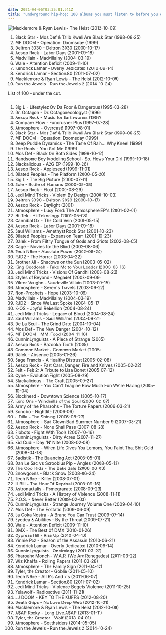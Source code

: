 ```yaml
---
date: 2021-04-06T03:35:01.341Z
title: "underground hip-hop: 100 albums you must listen to before you die"
---
```

![Macklemore &amp; Ryan Lewis - The Heist (2012-10-09)](http://coverartarchive.org/release/a100f86e-ac89-4ced-98e9-799f4329622e/2307424566-500.jpg "Macklemore & Ryan Lewis - The Heist (2012-10-09)")
<ol class="albums">
<li data-cover="http://coverartarchive.org/release/66df81d2-9787-3838-85fa-fa0de57990f3/24580063144-500.jpg" data-tags="hip hop, hip-hop" role="button">Black Star - Mos Def & Talib Kweli Are Black Star (1998-08-25)</li>
<li data-cover="http://coverartarchive.org/release/c37d04dc-a185-334d-ae9d-f30d27e40488/21122683366-500.jpg" data-tags="hip-hop, hip hop, underground hip-hop" role="button">MF DOOM - Operation: Doomsday (1999)</li>
<li data-cover="http://coverartarchive.org/release/2fcef022-76ae-441a-bade-728151531db9/23997227452-500.jpg" data-tags="hip-hop" role="button">Deltron 3030 - Deltron 3030 (2000-10-17)</li>
<li data-cover="http://coverartarchive.org/release/cd171e0b-4cb1-4bef-ab60-ccab0729cd73/1672858721-500.jpg" data-tags="hip-hop" role="button">Aesop Rock - Labor Days (2001-09-18)</li>
<li data-cover="http://coverartarchive.org/release/a63ffa0d-d6f0-4941-9659-8e199ca14a60/4516429761-500.jpg" data-tags="hip-hop" role="button">Madvillain - Madvillainy (2004-03-19)</li>
<li data-cover="http://coverartarchive.org/release/7fe11570-db06-4d5a-8e53-d841c8cc6b37/6032925292-500.jpg" data-tags="hip hop" role="button">Wale - Attention Deficit (2009-11-10)</li>
<li data-cover="http://coverartarchive.org/release/69a19d0f-50dd-46c9-9896-39c6cc56550b/23065293874-500.jpg" data-tags="west coast rap" role="button">Kendrick Lamar - Overly Dedicated (2010-09-14)</li>
<li data-cover="http://coverartarchive.org/release/d0b24c41-8562-47fb-bfe7-5f03397c41c7/24260710820-500.jpg" data-tags="hip-hop, hip hop, west coast rap, conscious hip hop" role="button">Kendrick Lamar - Section.80 (2011-07-02)</li>
<li data-cover="http://coverartarchive.org/release/a100f86e-ac89-4ced-98e9-799f4329622e/2307424566-500.jpg" data-tags="hip-hop, macklemore, hip hop, rap" role="button">Macklemore & Ryan Lewis - The Heist (2012-10-09)</li>
<li data-cover="http://coverartarchive.org/release/8d5673a1-f435-4a02-9e32-8741397969c8/10297212424-500.jpg" data-tags="hip-hop, rap, hip hop, hardcore hip hop" role="button">Run the Jewels - Run the Jewels 2 (2014-10-24)</li>
</ol>
List of 100 - under the cut.
<!-- more -->

_________________

<ol class="albums">
<li data-cover="http://coverartarchive.org/release/b6f8616c-9d1c-44d1-b8f4-aaf9a3c17f5f/4394279316-500.jpg" data-tags="hip-hop, rap" role="button">
Big L - Lifestylez Ov Da Poor & Dangerous (1995-03-28)
</li>
<li data-cover="http://coverartarchive.org/release/cddbf21f-9cd8-4665-a015-3cdc50cdcc72/2925311149-500.jpg" data-tags="hip-hop, 90s" role="button">
Dr. Octagon - Dr. Octagonecologyst (1996)
</li>
<li data-cover="http://coverartarchive.org/release/1d282b2e-d2a2-4f8c-8a44-67fd1056fa98/19046096294-500.jpg" data-tags="underground hip-hop, avant-garde, abstract rap, art music" role="button">
Aesop Rock - Music for Earthworms (1997)
</li>
<li data-cover="http://coverartarchive.org/release/a353eccc-9a29-4219-923d-03cd8601418d/4402718666-500.jpg" data-tags="underground hip-hop, hip-hop, hip hop" role="button">
Company Flow - Funcrusher Plus (1997-07-28)
</li>
<li data-cover="http://coverartarchive.org/release/b34a248f-7b04-42e4-b4e8-72121d1a07ae/5695040123-500.jpg" data-tags="hip-hop, hip hop, underground hip-hop, 90s" role="button">
Atmosphere - Overcast! (1997-08-01)
</li>
<li data-cover="http://coverartarchive.org/release/66df81d2-9787-3838-85fa-fa0de57990f3/24580063144-500.jpg" data-tags="hip hop, hip-hop" role="button">
Black Star - Mos Def & Talib Kweli Are Black Star (1998-08-25)
</li>
<li data-cover="http://coverartarchive.org/release/c37d04dc-a185-334d-ae9d-f30d27e40488/21122683366-500.jpg" data-tags="hip-hop, hip hop, underground hip-hop" role="button">
MF DOOM - Operation: Doomsday (1999)
</li>
<li data-cover="http://coverartarchive.org/release/3effaeda-f782-4b13-897d-b1b6da7a38f2/27956362572-500.jpg" data-tags="underground hip-hop, slug" role="button">
Deep Puddle Dynamics - The Taste Of Rain... Why Kneel (1999)
</li>
<li data-cover="http://coverartarchive.org/release/3251815b-95e0-4265-bd0f-2daa8328af26/10465989249-500.jpg" data-tags="hip hop, the roots - you got me" role="button">
The Roots - You Got Me (1999)
</li>
<li data-cover="http://coverartarchive.org/release/3636d9b6-13e3-3b00-975b-9cf95a0ac21a/2434199624-500.jpg" data-tags="hip-hop" role="button">
Mos Def - Black On Both Sides (1999-10-12)
</li>
<li data-cover="https://via.placeholder.com/450" data-tags="hip-hop" role="button">
Handsome Boy Modeling School - So..Hows Your Girl (1999-10-18)
</li>
<li data-cover="http://coverartarchive.org/release/87981701-cc00-3c5c-af07-00050c115435/24559007750-500.jpg" data-tags="hip-hop, funk, underground hip-hop, funk-hop" role="button">
Blackalicious - A2G EP (1999-10-26)
</li>
<li data-cover="http://coverartarchive.org/release/cc644430-21bf-474a-9fff-8372c62ecc93/4208319151-500.jpg" data-tags="hip hop, underground hip-hop, definitive jux" role="button">
Aesop Rock - Appleseed (1999-11-01)
</li>
<li data-cover="https://img.discogs.com/ifUhk2XhKqUg5JtpeAvy9iCBDaI=/fit-in/150x150/filters:strip_icc():format(jpeg):mode_rgb():quality(90)/discogs-images/R-2614760-1293356882.jpeg.jpg" data-tags="hip-hop, rap, underground hip-hop, east coast rap" role="button">
Dilated Peoples - The Platform (2000-05-20)
</li>
<li data-cover="http://coverartarchive.org/release/1b67af32-666a-43e9-90ff-1d5dcc3d7fdd/15889538896-500.jpg" data-tags="hip-hop" role="button">
Big L - The Big Picture (2000-07-11)
</li>
<li data-cover="https://img.discogs.com/DkjmzLTN4lAlTerqWuUk0ZWQqb4=/fit-in/600x337/filters:strip_icc():format(jpeg):mode_rgb():quality(90)/discogs-images/R-10701315-1502679929-4273.jpeg.jpg" data-tags="anticon, hip-hop, underground hip-hop" role="button">
Sole - Bottle of Humans (2000-08-08)
</li>
<li data-cover="http://coverartarchive.org/release/47a57cb6-e676-4502-985c-2d9c475ac9ec/4380368501-500.jpg" data-tags="underground hip-hop" role="button">
Aesop Rock - Float (2000-08-29)
</li>
<li data-cover="https://img.discogs.com/GVwmR7oBrZ2Nd_udNsylr_7Zpyw=/fit-in/600x528/filters:strip_icc():format(jpeg):mode_rgb():quality(90)/discogs-images/R-240440-1482287454-1896.jpeg.jpg" data-tags="rap, hip-hop" role="button">
Jedi Mind Tricks - Violent By Design (2000-10-03)
</li>
<li data-cover="http://coverartarchive.org/release/2fcef022-76ae-441a-bade-728151531db9/23997227452-500.jpg" data-tags="hip-hop" role="button">
Deltron 3030 - Deltron 3030 (2000-10-17)
</li>
<li data-cover="http://coverartarchive.org/release/72974a33-e551-477d-bb13-e127b801e239/5430788028-500.jpg" data-tags="hip-hop, hip hop, underground hip-hop, definitive jux" role="button">
Aesop Rock - Daylight (2001)
</li>
<li data-cover="http://coverartarchive.org/release/0a0e4370-d483-497d-9220-342f5b7a2df7/5695215886-500.jpg" data-tags="hip-hop, indie, rap, underground hip-hop, rhymesayers, atmosphere" role="button">
Atmosphere - Lucy Ford: The Atmosphere EP's (2001-02-01)
</li>
<li data-cover="https://img.discogs.com/4pkmu5MaE9cjJMAnkH3lWXhxAFs=/fit-in/600x600/filters:strip_icc():format(jpeg):mode_rgb():quality(90)/discogs-images/R-107360-1411090269-7211.jpeg.jpg" data-tags="hip hop, rap, turntablism, underground hip-hop, hiphop, east coast, jazz hop, independent hip-hop, black star, in queue no tracks, del bronx" role="button">
Hi-Tek - Hi-Teknology (2001-05-08)
</li>
<li data-cover="http://coverartarchive.org/release/8548f375-b87f-4eaf-a23f-d43499b6d0c9/2433687929-500.jpg" data-tags="hip-hop, underground hip-hop" role="button">
Cannibal Ox - The Cold Vein (2001-05-15)
</li>
<li data-cover="http://coverartarchive.org/release/cd171e0b-4cb1-4bef-ab60-ccab0729cd73/1672858721-500.jpg" data-tags="hip-hop" role="button">
Aesop Rock - Labor Days (2001-09-18)
</li>
<li data-cover="http://coverartarchive.org/release/d23bd8bc-44f4-452d-b3c7-0ef0411ffbe7/23983612574-500.jpg" data-tags="hip hop, hip-hop" role="button">
Saul Williams - Amethyst Rock Star (2001-10-23)
</li>
<li data-cover="http://coverartarchive.org/release/45bffb6b-5b13-3df8-9ae1-e782662a6de0/15794560352-500.jpg" data-tags="hip-hop, underground hip hop" role="button">
Dilated Peoples - Expansion Team (2001-10-23)
</li>
<li data-cover="http://coverartarchive.org/release/beca37c6-9b32-4ac4-ac2a-e480cd71d46c/10906963096-500.jpg" data-tags="1live fiehe, underground hip-hop, industrial hip-hop" role="button">
Dälek - From Filthy Tongue of Gods and Griots (2002-08-05)
</li>
<li data-cover="http://coverartarchive.org/release/058fe52a-b4d0-4380-a774-39697f71f68a/14279735934-500.jpg" data-tags="hip hop, underground hip-hop, cage" role="button">
Cage - Movies for the Blind (2002-08-06)
</li>
<li data-cover="http://coverartarchive.org/release/dea8d7d1-1823-4635-a536-8ca487a91e8c/5329372313-500.jpg" data-tags="rap" role="button">
Tech N9ne - Absolute Power (2002-09-24)
</li>
<li data-cover="http://coverartarchive.org/release/ed2eb228-8166-4475-852d-d75609c6a1e5/7039690483-500.jpg" data-tags="definitive jux" role="button">
RJD2 - The Horror (2003-04-22)
</li>
<li data-cover="http://coverartarchive.org/release/ddbbd70f-24ba-43e7-82e4-14812ddaba2d/10348765025-500.jpg" data-tags="hip-hop, underground hip-hop, ryhmesayers, rap:underground" role="button">
Brother Ali - Shadows on the Sun (2003-05-02)
</li>
<li data-cover="http://coverartarchive.org/release/41e7289c-9db7-4a4e-9bfb-54e0a81ba57c/20230128328-500.jpg" data-tags="hip-hop, hip hop" role="button">
King Geedorah - Take Me to Your Leader (2003-06-16)
</li>
<li data-cover="http://coverartarchive.org/release/4a87635e-ba47-4eaa-8c92-f0d8f5450fd7/4447041417-500.jpg" data-tags="jedi mind tricks, hip-hop" role="button">
Jedi Mind Tricks - Visions Of Gandhi (2003-08-23)
</li>
<li data-cover="http://coverartarchive.org/release/dbb12efe-4cd8-4fb6-a9aa-fd2f2c24e9c5/24815435065-500.jpg" data-tags="hip-hop, rap" role="button">
Styles of Beyond - Megadef (2003-09-09)
</li>
<li data-cover="http://coverartarchive.org/release/ccbd0984-d4f0-4369-84f8-aa372665f5d3/6579517809-500.jpg" data-tags="hip-hop" role="button">
Viktor Vaughn - Vaudeville Villain (2003-09-15)
</li>
<li data-cover="http://coverartarchive.org/release/369d7f45-19cd-4b86-8a09-7f61aca47072/11050987175-500.jpg" data-tags="hip-hop" role="button">
Atmosphere - Seven's Travels (2003-09-22)
</li>
<li data-cover="http://coverartarchive.org/release/83267759-636c-4bf5-9206-48d65f24fe25/26396017496-500.jpg" data-tags="hip-hop" role="button">
Non-Prophets - Hope (2003-10-06)
</li>
<li data-cover="http://coverartarchive.org/release/a63ffa0d-d6f0-4941-9659-8e199ca14a60/4516429761-500.jpg" data-tags="hip-hop" role="button">
Madvillain - Madvillainy (2004-03-19)
</li>
<li data-cover="http://coverartarchive.org/release/8849ef4e-2c34-3323-90e0-fbece131181e/4377182327-500.jpg" data-tags="hip-hop, instrumental hip-hop" role="button">
RJD2 - Since We Last Spoke (2004-05-17)
</li>
<li data-cover="https://img.discogs.com/yQfpMS6r_tvt7ANKPGGxEejdxmo=/fit-in/370x369/filters:strip_icc():format(jpeg):mode_rgb():quality(90)/discogs-images/R-538934-1288646845.jpeg.jpg" data-tags="rap, k-os, hip-hop, hip hop, canadian, hiphop" role="button">
K-OS - Joyful Rebellion (2004-08-24)
</li>
<li data-cover="http://coverartarchive.org/release/34b6fdf8-d1be-416f-a676-f1656291dd8c/5271373354-500.jpg" data-tags="hip hop, underground hip-hop, east coast hip hop, jedi mind tricks" role="button">
Jedi Mind Tricks - Legacy of Blood (2004-08-24)
</li>
<li data-cover="https://img.discogs.com/PfBiMEhUuZIPXwCEDZ6gUhppe3k=/fit-in/494x496/filters:strip_icc():format(jpeg):mode_rgb():quality(90)/discogs-images/R-483609-1136405342.jpeg.jpg" data-tags="hip hop, experimental hip-hop, hip-hop" role="button">
Saul Williams - Saul Williams (2004-09-21)
</li>
<li data-cover="http://coverartarchive.org/release/8b5827d9-6c18-476a-a77e-f096582c3794/3174089374-500.jpg" data-tags="rap" role="button">
De La Soul - The Grind Date (2004-10-04)
</li>
<li data-cover="http://coverartarchive.org/release/56c76359-e7d8-465c-8e84-fdcce75dbb80/2977936650-500.jpg" data-tags="hip-hop, hip hop" role="button">
Mos Def - The New Danger (2004-10-12)
</li>
<li data-cover="https://img.discogs.com/ZC5qdddgiu7nfI2pBeS7HkRj3mQ=/fit-in/600x600/filters:strip_icc():format(jpeg):mode_rgb():quality(90)/discogs-images/R-4431342-1565229212-6023.jpeg.jpg" data-tags="hip-hop, rap" role="button">
MF DOOM - MM..Food (2004-11-16)
</li>
<li data-cover="http://coverartarchive.org/release/ae68abf2-c6f2-4a21-9a42-8322a643bad4/8736889604-500.jpg" data-tags="hip hop" role="button">
CunninLynguists - A Piece of Strange (2005)
</li>
<li data-cover="http://coverartarchive.org/release/dfa93328-26f1-4968-94f9-cc4bf386cea6/5728789158-500.jpg" data-tags="underground hip-hop" role="button">
Aesop Rock - Bazooka Tooth (2005)
</li>
<li data-cover="http://coverartarchive.org/release/dc879fc4-6855-43f7-afe6-ee8437fda951/15079203249-500.jpg" data-tags="hip-hop, underground hip-hop, conscious hip-hop" role="button">
Common Market - Common Market (2005)
</li>
<li data-cover="https://via.placeholder.com/450" data-tags="hip-hop, abstract hip-hop, experimental hip-hop" role="button">
Dälek - Absence (2005-01-26)
</li>
<li data-cover="http://coverartarchive.org/release/d4bb9e32-c5f3-41d8-b734-175987b8996e/15200089926-500.jpg" data-tags="hip-hop" role="button">
Sage Francis - A Healthy Distrust (2005-02-08)
</li>
<li data-cover="http://coverartarchive.org/release/858a3f57-ce9f-4ab8-ab93-37f9797b4ae4/2386186941-500.jpg" data-tags="indie, hip hop, underground hip-hop, def jux, conscience hip hop" role="button">
Aesop Rock - Fast Cars, Danger, Fire and Knives (2005-02-22)
</li>
<li data-cover="https://img.discogs.com/QxUMI5qvSs6d-4fMLh3_6EUJvcs=/fit-in/354x350/filters:strip_icc():format(jpeg):mode_rgb():quality(90)/discogs-images/R-1435277-1236531771.jpeg.jpg" data-tags="underground hip-hop" role="button">
Felt - Felt 2: A Tribute to Lisa Bonet (2005-07-12)
</li>
<li data-cover="http://coverartarchive.org/release/10753a8f-0f50-4a8d-b331-3577137c0500/3045039113-500.jpg" data-tags="hip-hop, underground hip-hop" role="button">
Cyne - Evolution Fight (2005-08-29)
</li>
<li data-cover="http://coverartarchive.org/release/d37ac447-d48c-34d8-857f-e2bc4594dde0/22349316069-500.jpg" data-tags="hip hop" role="button">
Blackalicious - The Craft (2005-09-27)
</li>
<li data-cover="http://coverartarchive.org/release/d5a43378-bd1f-40fe-bf5e-8a3496ab073b/5738018864-500.jpg" data-tags="hip-hop" role="button">
Atmosphere - You Can't Imagine How Much Fun We're Having (2005-10-04)
</li>
<li data-cover="http://coverartarchive.org/release/3fd53cbb-6b0b-3945-bfae-e91f748b7167/4395371296-500.jpg" data-tags="trip-hop, downtempo, hip-hop" role="button">
Blockhead - Downtown Science (2005-10-17)
</li>
<li data-cover="https://via.placeholder.com/450" data-tags="hip-hop, chillout, jazz, hip hop, underground hip-hop, jazz hop, jazz rap, ubiquity, jazzy hiphop, bbe, procussions, sound providers, secret room" role="button">
Kero One - Windmills of the Soul (2006-02-07)
</li>
<li data-cover="http://coverartarchive.org/release/1b40ecab-01cb-4189-a213-e882446bab01/6279872656-500.jpg" data-tags="hip-hop, hip hop, philadelphia, underground rap, underground hip-hop, east coast, hardcore rap, hardcore hip-hop, east coast rap, underground hiphop, babygrande, east coast hiphop" role="button">
Army of the Pharaohs - The Torture Papers (2006-03-21)
</li>
<li data-cover="https://img.discogs.com/Bw-kP5b1LsRbDEGbGZNQFDs0wgw=/fit-in/600x600/filters:strip_icc():format(jpeg):mode_rgb():quality(90)/discogs-images/R-847584-1413996308-9959.jpeg.jpg" data-tags="hip-hop, chillout, electronica, female vocalists, underground hip-hop, monochrome album covers" role="button">
Bonobo - Nightlite (2006-06)
</li>
<li data-cover="https://img.discogs.com/eosoIGUy1Bc1EO9ptCkQzHIpM90=/fit-in/450x446/filters:strip_icc():format(jpeg):mode_rgb():quality(90)/discogs-images/R-1960900-1255181091.jpeg.jpg" data-tags="hip-hop, hip hop" role="button">
J Dilla - The Shining (2006-08-22)
</li>
<li data-cover="http://coverartarchive.org/release/2e5982e9-f356-4f2e-9929-a13882c2db93/5699038720-500.jpg" data-tags="hip hop" role="button">
Atmosphere - Sad Clown Bad Summer Number 9 (2007-08-21)
</li>
<li data-cover="http://coverartarchive.org/release/b0885908-cbe2-4e51-95d8-c4f3b9721ad6/2386174869-500.jpg" data-tags="hip-hop" role="button">
Aesop Rock - None Shall Pass (2007-08-28)
</li>
<li data-cover="http://coverartarchive.org/release/c46652d5-53ec-4c2e-aeb2-a65852099d3c/1398538098-500.jpg" data-tags="hip-hop" role="button">
Flobots - Fight With Tools (2007-10-16)
</li>
<li data-cover="http://coverartarchive.org/release/30f6c065-6413-4df5-a6a9-93f7230683bd/25210931510-500.jpg" data-tags="hip-hop" role="button">
CunninLynguists - Dirty Acres (2007-11-27)
</li>
<li data-cover="http://coverartarchive.org/release/c3a25663-a59c-456f-8ca8-8dcc22d34692/6980376718-500.jpg" data-tags="hip-hop, pop" role="button">
Kid Cudi - Day 'N' Nite (2008-02-08)
</li>
<li data-cover="http://coverartarchive.org/release/9e8bfc4a-e4cb-4e3c-be31-2d7b7070e642/5759701387-500.jpg" data-tags="hip-hop, hip hop" role="button">
Atmosphere - When Life Gives You Lemons, You Paint That Shit Gold (2008-04-18)
</li>
<li data-cover="http://coverartarchive.org/release/5dce28fc-784d-44f4-b66b-16db5cc7adbb/14657290225-500.jpg" data-tags="hip-hop" role="button">
Sadistik - The Balancing Act (2008-05-01)
</li>
<li data-cover="http://coverartarchive.org/release/5eae7af7-6dee-480e-8b0b-3af0a69a8d77/24906966421-500.jpg" data-tags="hip-hop, spoken word" role="button">
Dan Le Sac vs Scroobius Pip - Angles (2008-05-12)
</li>
<li data-cover="http://coverartarchive.org/release/4355df4c-3b7a-4dae-9d1b-7383df022542/21363798369-500.jpg" data-tags="hip-hop" role="button">
The Cool Kids - The Bake Sale (2008-06-03)
</li>
<li data-cover="http://coverartarchive.org/release/130b70de-6919-44d6-897a-913ca91b4686/27654147182-500.jpg" data-tags="underground hip-hop" role="button">
Snowgoons - Black Snow (2008-06-24)
</li>
<li data-cover="http://coverartarchive.org/release/94006a09-b053-4591-af5a-1b98c5223af2/2924087406-500.jpg" data-tags="rap" role="button">
Tech N9ne - Killer (2008-07-01)
</li>
<li data-cover="https://img.discogs.com/TNY7hpyvi3I9ls-EX7EXpLdX9MA=/fit-in/600x587/filters:strip_icc():format(jpeg):mode_rgb():quality(90)/discogs-images/R-1481907-1369062249-5190.jpeg.jpg" data-tags="hip-hop, rap" role="button">
Ill Bill - The Hour Of Reprisal (2008-09-16)
</li>
<li data-cover="http://coverartarchive.org/release/9bfb0888-079c-4928-96ff-0a8fbf4e0092/2201133972-500.jpg" data-tags="hip-hop" role="button">
Astronautalis - Pomegranate (2008-09-23)
</li>
<li data-cover="http://coverartarchive.org/release/d64cf4bc-b652-4299-8075-f8646e7477bb/18878574058-500.jpg" data-tags="underground hiphop" role="button">
Jedi Mind Tricks - A History of Violence (2008-11-11)
</li>
<li data-cover="http://coverartarchive.org/release/e0cd6c77-ae32-4333-87ca-f4da28437389/16938315097-500.jpg" data-tags="hip-hop" role="button">
P.O.S. - Never Better (2009-02-03)
</li>
<li data-cover="http://coverartarchive.org/release/b0ba037d-1622-434a-bd91-cc4583a6e53b/26542085606-500.jpg" data-tags="hip-hop, hip hop, chill, underground rap, southern rap" role="button">
CunninLynguists - Strange Journey Volume One (2009-04-10)
</li>
<li data-cover="http://coverartarchive.org/release/c131cfbf-5024-4a50-a27b-366f04d3fcd8/1674181130-500.jpg" data-tags="hip hop, hip-hop" role="button">
Mos Def - The Ecstatic (2009-06-09)
</li>
<li data-cover="http://coverartarchive.org/release/53417254-fc89-4bd4-9b2b-10830617f628/15185164247-500.jpg" data-tags="rap, la coka nostra, rock, underground hip-hop, house of pain" role="button">
La Coka Nostra - A Brand You Can Trust (2009-07-14)
</li>
<li data-cover="http://coverartarchive.org/release/ec0ec5b0-de57-410d-a640-8e072cc13f10/3436243526-500.jpg" data-tags="hip-hop, grunge, experimental, indie rock, underground hip-hop, alternative hip-hop, rap rock, my fav, parts of the body" role="button">
Eyedea & Abilities - By the Throat (2009-07-21)
</li>
<li data-cover="http://coverartarchive.org/release/7fe11570-db06-4d5a-8e53-d841c8cc6b37/6032925292-500.jpg" data-tags="hip hop" role="button">
Wale - Attention Deficit (2009-11-10)
</li>
<li data-cover="http://coverartarchive.org/release/2e4ac0c8-0188-4fb6-a2ed-211cf6e3f95d/13970824493-500.jpg" data-tags="hip-hop, rap" role="button">
DMX - The Best Of DMX (2010-01-26)
</li>
<li data-cover="http://coverartarchive.org/release/f6f6704a-1bd1-4fa8-9acd-e340e669e48a/23246348312-500.jpg" data-tags="hip hop, hip-hop" role="button">
Cypress Hill - Rise Up (2010-04-16)
</li>
<li data-cover="http://coverartarchive.org/release/9f46a4ed-2b54-462d-9953-4ef4fa342695/24765183077-500.jpg" data-tags="rap, underground hip-hop" role="button">
Vinnie Paz - Season of the Assassin (2010-06-21)
</li>
<li data-cover="http://coverartarchive.org/release/69a19d0f-50dd-46c9-9896-39c6cc56550b/23065293874-500.jpg" data-tags="west coast rap" role="button">
Kendrick Lamar - Overly Dedicated (2010-09-14)
</li>
<li data-cover="http://coverartarchive.org/release/ac3b9888-d183-482f-a901-98adc841dc48/8576156326-500.jpg" data-tags="underground hip-hop, alternative hip-hop" role="button">
CunninLynguists - Oneirology (2011-03-22)
</li>
<li data-cover="https://img.discogs.com/LqHmpQmv7SQ4y0V9wI0BA-31EHo=/fit-in/445x400/filters:strip_icc():format(jpeg):mode_rgb():quality(90)/discogs-images/R-2788467-1301492671.jpeg.jpg" data-tags="hip hop, underground hip-hop" role="button">
Pharoahe Monch - W.A.R. (We Are Renegades) (2011-03-22)
</li>
<li data-cover="http://coverartarchive.org/release/c1d2f621-c5c1-4bc6-acf9-440192654421/1630959999-500.jpg" data-tags="rap" role="button">
Wiz Khalifa - Rolling Papers (2011-03-28)
</li>
<li data-cover="http://coverartarchive.org/release/1b6ace01-0554-431b-a2f9-4ea63c75e23c/955252091-500.jpg" data-tags="hip hop, alternative hip-hop" role="button">
Atmosphere - The Family Sign (2011-04-12)
</li>
<li data-cover="http://coverartarchive.org/release/9295d3b8-4fee-40b3-8d3a-1f87de4b12bc/4765105879-500.jpg" data-tags="alternative hip-hop, rap" role="button">
Tyler, the Creator - Goblin (2011-05-10)
</li>
<li data-cover="http://coverartarchive.org/release/4097d402-d248-44a9-8212-b38a4523ca64/5262327973-500.jpg" data-tags="underground hip-hop" role="button">
Tech N9ne - All 6's And 7's (2011-06-07)
</li>
<li data-cover="http://coverartarchive.org/release/d0b24c41-8562-47fb-bfe7-5f03397c41c7/24260710820-500.jpg" data-tags="hip-hop, hip hop, west coast rap, conscious hip hop" role="button">
Kendrick Lamar - Section.80 (2011-07-02)
</li>
<li data-cover="http://coverartarchive.org/release/f99488e3-ae5a-419d-aa66-c91de67c99a9/19900354655-500.jpg" data-tags="underground hip-hop, hip-hop, rap, hardcore hip-hop" role="button">
Jedi Mind Tricks - Violence Begets Violence (2011-10-25)
</li>
<li data-cover="http://coverartarchive.org/release/fbb952f0-cb95-427e-8189-50f29ae2c34f/5259694807-500.jpg" data-tags="rap" role="button">
Yelawolf - Radioactive (2011-11-21)
</li>
<li data-cover="http://coverartarchive.org/release/02ddf708-c4aa-4a41-b28f-e08cc1632a80/28267116967-500.jpg" data-tags="hip-hop, rap" role="button">
JJ DOOM - KEY TO THE KUFFS (2012-08-20)
</li>
<li data-cover="http://coverartarchive.org/release/7021e281-41a3-4dee-98ca-7ad851f1e970/2156020297-500.jpg" data-tags="experimental hip hop, peniscore, hip-hop" role="button">
Death Grips - No Love Deep Web (2012-10-01)
</li>
<li data-cover="http://coverartarchive.org/release/a100f86e-ac89-4ced-98e9-799f4329622e/2307424566-500.jpg" data-tags="hip-hop, macklemore, hip hop, rap" role="button">
Macklemore & Ryan Lewis - The Heist (2012-10-09)
</li>
<li data-cover="http://coverartarchive.org/release/a2324711-2a9b-4316-8629-62b09bfd32de/15366947396-500.jpg" data-tags="hip-hop, rap, hip hop, cloud rap" role="button">
A$AP Rocky - Long.Live.A$AP (2013-01-11)
</li>
<li data-cover="http://coverartarchive.org/release/28b3139a-1905-4978-9004-9a170b1b64c6/8854274705-500.jpg" data-tags="hip-hop, rap" role="button">
Tyler, the Creator - Wolf (2013-04-01)
</li>
<li data-cover="http://coverartarchive.org/release/23e97965-f202-4ea4-8e5a-da474b39dd9a/22927382138-500.jpg" data-tags="hip hop, minnesota, underground hip-hop, atmosphere, sage francis, slug, southsiders" role="button">
Atmosphere - Southsiders (2014-05-05)
</li>
<li data-cover="http://coverartarchive.org/release/8d5673a1-f435-4a02-9e32-8741397969c8/10297212424-500.jpg" data-tags="hip-hop, rap, hip hop, hardcore hip hop" role="button">
Run the Jewels - Run the Jewels 2 (2014-10-24)
</li>
</ol>